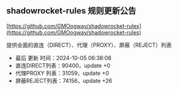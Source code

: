 ## shadowrocket-rules 规则更新公告

[https://github.com/GMOogway/shadowrocket-rules](https://github.com/GMOogway/shadowrocket-rules)

提供全面的直连（DIRECT）、代理（PROXY）、屏蔽（REJECT）列表
- 最后 更新 时间：2024-10-05 06:38:08
- 直连DIRECT列表：90400，update +0
- 代理PROXY 列表：31059，update +0
- 屏蔽REJECT列表：74156，update +26